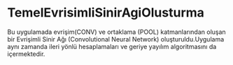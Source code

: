 # TemelEvrisimliSinirAgiOlusturma
 Bu uygulamada evrişim(CONV) ve ortaklama (POOL) katmanlarından oluşan bir Evrişimli Sinir Ağı (Convolutional Neural Network) oluşturuldu.Uygulama aynı zamanda ileri yönlü hesaplamaları ve geriye yayılım algoritmasını da içermektedir.
